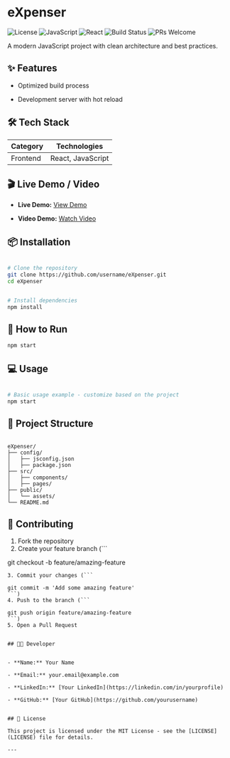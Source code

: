 # eXpenser

![License](https://img.shields.io/badge/license-MIT-blue.svg) ![JavaScript](https://img.shields.io/badge/language-JavaScript-brightgreen.svg) ![React](https://img.shields.io/badge/React-20232A?style=flat&logo=react&logoColor=61DAFB) ![Build Status](https://img.shields.io/badge/build-passing-brightgreen.svg) ![PRs Welcome](https://img.shields.io/badge/PRs-welcome-brightgreen.svg)

A modern JavaScript project with clean architecture and best practices.


## ✨ Features


- Optimized build process

- Development server with hot reload


## 🛠️ Tech Stack

| Category | Technologies |
|----------|-------------|
| Frontend | React, JavaScript |



## 🎬 Live Demo / Video


- **Live Demo:** [View Demo](https://your-demo-link.com)

- **Video Demo:** [Watch Video](https://youtube.com/watch?v=your-video)


## 📦 Installation

```bash

# Clone the repository
git clone https://github.com/username/eXpenser.git
cd eXpenser


# Install dependencies
npm install
```



## 🚀 How to Run

```bash
npm start
```



## 💻 Usage

```bash

# Basic usage example - customize based on the project
npm start
```



## 📁 Project Structure

```

eXpenser/
├── config/
│   ├── jsconfig.json
│   ├── package.json
├── src/
│   ├── components/
│   ├── pages/
├── public/
│   └── assets/
└── README.md
```



## 🤝 Contributing

1. Fork the repository
2. Create your feature branch (```

git checkout -b feature/amazing-feature
```)
3. Commit your changes (```

git commit -m 'Add some amazing feature'
```)
4. Push to the branch (```

git push origin feature/amazing-feature
```)
5. Open a Pull Request


## 👨‍💻 Developer


- **Name:** Your Name

- **Email:** your.email@example.com

- **LinkedIn:** [Your LinkedIn](https://linkedin.com/in/yourprofile)

- **GitHub:** [Your GitHub](https://github.com/yourusername)


## 📄 License

This project is licensed under the MIT License - see the [LICENSE](LICENSE) file for details.

---
